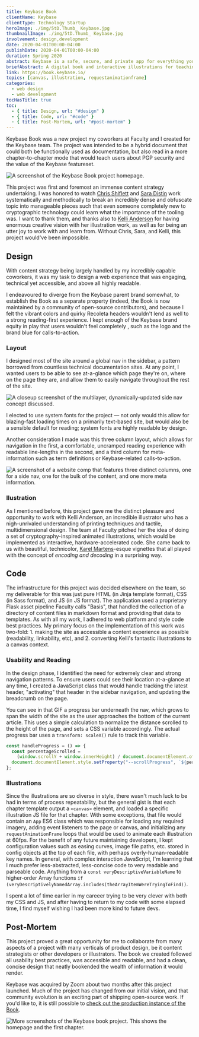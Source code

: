 ```yaml
---
title: Keybase Book
clientName: Keybase
clientType: Technology Startup
heroImage: ./img/5tD.Thumb_ Keybase.jpg
thumbnailImage: ./img/5tD.Thumb_ Keybase.jpg
involvement: design,development
date: 2020-04-01T00:00-04:00
publishDate: 2020-04-01T00:00-04:00
duration: Spring 2020
abstract: Keybase is a safe, secure, and private app for everything you do online — but it's hard to explain just how safe, secure, and private to users who don't already understand cryptographic security. The team at Faculty and I worked with Keybase to create a digital book that would help folks understand how powerful and important digital cryptography can be.
briefAbstract: A digital book and interactive illustrations for teaching the most important concepts that make up cryptographic security and being safe online.
link: https://book.keybase.io/
topics: [canvas, illustration, requestanimationframe]
categories:
  - web design
  - web development
tocHasTitle: true
toc:
  - { title: Design, url: "#design" }
  - { title: Code, url: "#code" }
  - { title: Post-Mortem, url: "#post-mortem" }
---
```


Keybase Book was a new project my coworkers at Faculty and I created for the Keybase team. The project was intended to be a hybrid document that could both be functionally used as documentation, but also read in a more chapter-to-chapter mode that would teach users about PGP security and the value of the Keybase featureset.

![A screenshot of the Keybase Book project homepage.](https://res.cloudinary.com/henry-codes/image/upload/v1735169292/keybase-case-00_zw6rlg.png)

This project was first and foremost an immense content strategy undertaking. I was honored to watch [Chris Shiflett](https://shiflett.org/) and [Sara Distin](http://www.sldistin.com/) work systematically and methodically to break an incredibly dense and obfuscate topic into manageable pieces such that even someone completely new to cryptographic technology could learn what the importance of the tooling was. I want to thank them, and thanks also to [Kelli Anderson](https://kellianderson.com/blog/) for having enormous creative vision with her illustration work, as well as for being an utter joy to work with and learn from. Without Chris, Sara, and Kelli, this project would've been impossible.

## Design

With content strategy being largely handled by my incredibly capable coworkers, it was my task to design a web experience that was engaging, technical yet accessible, and above all highly readable.

I endeavoured to diverge from the Keybase parent brand somewhat, to establish the Book as a separate property (indeed, the Book is now maintained by a community of open-source contributors), and because I felt the vibrant colors and quirky Recoleta headers wouldn't lend as well to a strong reading-first experience. I kept enough of the Keybase brand equity in play that users wouldn't feel completely , such as the logo and the brand blue for calls-to-action.

### Layout

I designed most of the site around a global nav in the sidebar, a pattern borrowed from countless technical documentation sites. At any point, I wanted users to be able to see at-a-glance which page they're on, where on the page they are, and allow them to easily navigate throughout the rest of the site.

![A closeup screenshot of the multilayer, dynamically-updated side nav concept discussed.](https://res.cloudinary.com/henry-codes/image/upload/v1735169290/keybase-case-02_nrdqvo.png)

I elected to use system fonts for the project — not only would this allow for blazing-fast loading times on a primarily text-based site, but would also be a sensible default for reading; system fonts are highly readable by design.

Another consideration I made was this three column layout, which allows for navigation in the first, a comfortable, uncramped reading experience with readable line-lengths in the second, and a third column for meta-information such as term definitions or Keybase-related calls-to-action.

![A screenshot of a website comp that features three distinct columns, one for a side nav, one for the bulk of the content, and one more meta information.](https://res.cloudinary.com/henry-codes/image/upload/v1735169300/keybase-case-01_u8dzea.png)

### Ilustration

As I mentioned before, this project gave me the distinct pleasure and opportunity to work with Kelli Anderson, an incredible illustrator who has a nigh-unrivaled understanding of printing techniques and tactile, multidimensional design. The team at Faculty pitched her the idea of doing a set of cryptography-inspired animated illustrations, which would be implemented as interactive, hardware-accelerated code. She came back to us with beautiful, technicolor, [Karel Martens](https://www.itsnicethat.com/features/karel-martens-re-printed-matter-graphic-design-020920)-esque vignettes that all played with the concept of _encoding and decoding_ in a surprising way.

<!-- TODO compress this -->
<!-- ![Revealing "save me" illustration](//images.contentful.com/0ggmebtirnb6/6pXdNPirvmH3qftFLi9I7f/6ca697146c08f039661aa1dede47d08f/ezgif.com-gif-maker_5_.gif) -->

## Code

The infrastructure for this project was decided elsewhere on the team, so my deliverable for this was just pure HTML (in Jinja template format), CSS (in Sass format), and JS (in JS format). The application used a proprietary Flask asset pipeline Faculty calls "Basis", that handled the collection of a directory of content files in markdown format and providing that data to templates. As with all my work, I adhered to web platform and style code best practices. My primary focus on the implementation of this work was two-fold: 1. making the site as accessible a content experience as possible (readability, linkability, etc), and 2. converting Kelli's fantastic illustrations to a canvas context.

### Usability and Reading

In the design phase, I identified the need for extremely clear and strong navigation patterns. To ensure users could see their location at-a-glance at any time, I created a JavaScript class that would handle tracking the latest header, "activating" that header in the sidebar navigation, and updating the breadcrumb on the page.

<!-- TODO Fix -->
<!-- ![Keybase navigation updating from headers](//images.contentful.com/0ggmebtirnb6/55O532jpxmWLMSwgIcX5n2/2afc5604c655782033194f897994f484/ezgif.com-gif-maker_6_.gif) -->

You can see in that GIF a progress bar underneath the nav, which grows to span the width of the site as the user approaches the bottom of the current article. This uses a simple calculation to normalize the distance scrolled to the height of the page, and sets a CSS variable accordingly. The actual progress bar uses a `transform: scaleX()` rule to track this variable.

```js
const handleProgress = () => {
  const percentageScrolled =
    (window.scrollY + window.innerHeight) / document.documentElement.offsetHeight;
  document.documentElement.style.setProperty("--scrollProgress", `${percentageScrolled}`);
};
```

### Illustrations

Since the illustrations are so diverse in style, there wasn't much luck to be had in terms of process repeatability, but the general gist is that each chapter template output a `<canvas>` element, and loaded a specific illustration JS file for that chapter. With some exceptions, that file would contain an `App` ES6 class which was responsible for loading any required imagery, adding event listeners to the page or canvas, and initializing any `requestAnimationFrame` loops that would be used to animate each illustration at 60fps. For the benefit of any future maintaining developers, I kept configuration values such as easing curves, image file paths, etc. stored in config objects at the top of each file, with perhaps overly-human-readable key names. In general, with complex interaction JavaScript, I'm learning that I much prefer less-abstracted, less-concise code to very readable and parseable code. Anything from a `const veryDescriptiveVariableName` to higher-order Array functions `if (veryDescriptivelyNamedArray.includes(theArrayItemWereTryingToFind))`.

I spent a lot of time earlier in my careeer trying to be very clever with both my CSS and JS, and after having to return to my code with some elapsed time, I find myself wishing I had been more kind to future devs.

## Post-Mortem

This project proved a great opportunity for me to collaborate from many aspects of a project with many verticals of product design, be it content strategists or other developers or illustrators. The book we created followed all usability best practices, was accessible and readable, and had a clean, concise design that neatly bookended the wealth of information it would render.

Keybase was acquired by Zoom about two months after this project launched. Much of the project has changed from our initial vision, and that community evolution is an exciting part of shipping open-source work. If you'd like to, it is still possible to [check out the production instance of the Book](https://book.keybase.io/).

![More screenshots of the Keybase book project. This shows the homepage and the first chapter.](https://res.cloudinary.com/henry-codes/image/upload/v1735169300/keybase-case-01_u8dzea.png)
